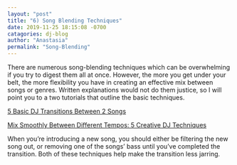 ```yaml
---
layout: "post"
title: "6) Song Blending Techniques"
date: 2019-11-25 18:15:08 -0700
catagories: dj-blog
author: "Anastasia"
permalink: "Song-Blending"
---
```


There are numerous song-blending techniques which can be overwhelming if you try to digest them all at once. However, the more you get under your belt, the more flexibility you have in creating an effective mix between songs or genres. Written explanations would not do them justice, so I will point you to a two tutorials that outline the basic techniques.

<a href="https://www.youtube.com/watch?v=rIsPx-8-_Is">5 Basic DJ Transitions Between 2 Songs</a>

<a href="https://www.youtube.com/watch?v=JxnO-_ieifk">Mix Smoothly Between Different Tempos: 5 Creative DJ Techniques</a>

When you’re introducing a new song, you should either be filtering the new song out, or removing one of the songs’ bass until you’ve completed the transition. Both of these techniques help make the transition less jarring.